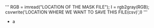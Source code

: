 '''
RGB = imread("LOCATION OF THE MASK FILE");
I = rgb2gray(RGB);
csvwrite('LOCATION WHERE WE WANT TO SAVE THIS FILE(csv)',I)
'''

- a 
